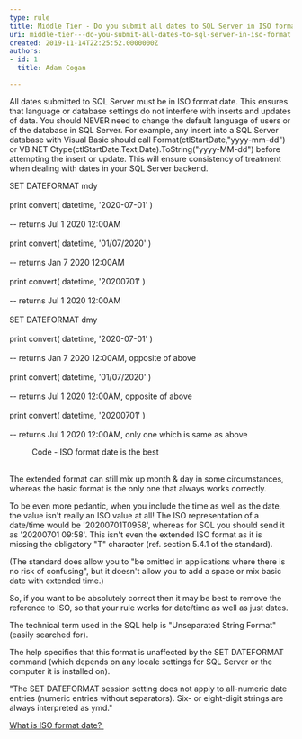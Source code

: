 ```yaml
---
type: rule
title: Middle Tier - Do you submit all dates to SQL Server in ISO format?
uri: middle-tier---do-you-submit-all-dates-to-sql-server-in-iso-format
created: 2019-11-14T22:25:52.0000000Z
authors:
- id: 1
  title: Adam Cogan

---
```




<span class='intro'> <p class="ssw15-rteElement-P">All dates submitted to SQL Server must be in ISO format date. This ensures that language or database settings do not interfere with inserts and updates of data. You should&#160;NEVER&#160;need to change the default language of users or of the database in SQL Server. For example, any insert into a SQL Server database with Visual Basic should call Format(ctlStartDate,&quot;yyyy-mm-dd&quot;) or VB.NET Ctype(ctlStartDate.Text,Date).ToString(&quot;yyyy-MM-dd&quot;) before attempting the insert or update. This will ensure consistency of treatment when dealing with dates in your SQL Server backend.​​<br></p> </span>

<p class="ssw15-rteElement-CodeArea">​SET DATEFORMAT mdy<br><br> print convert( datetime, '2020-07-01' )<br><br> -- returns Jul 1 2020&#160;12&#58;00AM<br><br> print convert( datetime, '01/07/2020' )<br><br> -- returns Jan 7 2020 12&#58;00AM<br><br> print convert( datetime, '20200701' )<br><br> -- returns Jul 1 2020 12&#58;00AM<br><br>SET DATEFORMAT dmy<br><br> print convert( datetime, '2020-07-01' )<br><br> -- returns Jan 7 2020&#160;12&#58;00AM, opposite of above<br><br> print convert( datetime, '01/07/2020' )<br><br> -- returns Jul 1 2020 12&#58;00AM, opposite of above<br><br> print convert( datetime, '20200701' )<br><br> -- returns Jul 1 2020 12&#58;00AM, only one which is same as above</p><dd class="ssw15-rteElement-FigureGood">​Code - ISO format date is the best<br></dd><p><br>The extended format can still mix up month &amp; day in some circumstances, whereas the basic format is the only one that always works correctly.</p><p>To be even more pedantic, when you include the time as well as the date, the value isn't really an ISO value at all! The ISO representation of a date/time would be '20200701T0958', whereas for SQL you should send it as '2020​0701 09&#58;58'. This isn't even the extended ISO format as it is missing the obligatory &quot;T&quot; character (ref. section 5.4.1 of the standard).</p><p>(The standard does allow you to &quot;be omitted in applications where there is no risk of confusing&quot;, but it doesn't allow you to add a space or mix basic date with extended time.)</p><p>So, if you want to be absolutely correct then it may be best to remove the reference to ISO, so that your rule works for date/time as well as just dates.</p><p>The technical term used in the SQL help is &quot;Unseparated String Format&quot; (easily searched for).</p><p>The help specifies that this format is unaffected by the SET DATEFORMAT command (which depends on any locale settings for SQL Server or the computer it is installed on).</p><p>&quot;The SET DATEFORMAT session setting does not apply to all-numeric date entries (numeric entries without separators). Six- or eight-digit strings are always interpreted as ymd.&quot;</p><p><a href="https&#58;//www.w3.org/QA/Tips/iso-date">​What is ISO format date?&#160;​</a><br></p>


